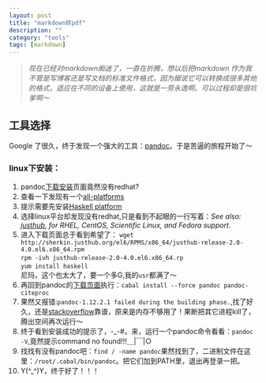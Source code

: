 ```yaml
---
layout: post
title: "markdown转pdf"
description: ""
category: "tools"
tags: [markdown]
---
```


>*现在已经对markdown痴迷了，一直在折腾，想以后把markdown 作为我不管是写博客还是写文档的标准文件格式，因为据说它可以转换成很多其他的格式，适应在不同的设备上使用，这就是一劳永逸啊。可以过程却是很坑爹啊～*

## 工具选择
Google 了很久，终于发现一个强大的工具：[pandoc](http://johnmacfarlane.net/pandoc/)。于是苦逼的旅程开始了～
### linux下安装：

1. pandoc[下载安装](http://johnmacfarlane.net/pandoc/installing.html)页面竟然没有redhat?
2. 查看一下发现有一个[all-platforms](http://johnmacfarlane.net/pandoc/installing.html#all-platforms)
3. 提示需要先安装[Haskell platform](http://www.haskell.org/platform/)
4. 选择linux平台却发现没有redhat,只是看到不起眼的一行写着：*See also: [justhub](http://justhub.org/), for RHEL, CentOS, Scientific Linux, and Fedora support*.
5. 进入下载页面总于看到希望了：
`wget http://sherkin.justhub.org/el6/RPMS/x86_64/justhub-release-2.0-4.0.el6.x86_64.rpm`  
`rpm -ivh justhub-release-2.0-4.0.el6.x86_64.rp`  
`yum install haskell`  
尼玛，这个也太大了，要一个多G,我的`usr`都满了～
6. 再回到pandoc的[下载页面](http://johnmacfarlane.net/pandoc/installing.html)执行：`cabal install --force pandoc pandoc-citeproc`
7. 果然又报错:`pandoc-1.12.2.1 failed during the building phase.`,找了好久，还是[stackoverflow](http://stackoverflow.com/questions/19045380/failed-to-compile-pandoc-with-cabal)靠谱，原来是内存不够用了！果断把其它进程kill了，腾出空间再次运行～
8. 终于看到安装成功的提示了，-\_-#。来，运行一个pandoc命令看看：`pandoc -V`,竟然提示command no found!!!＿|￣|○
9. 找找有没有pandoc吧：`find / -name pandoc`果然找到了，二进制文件在这里：`/root/.cabal/bin/pandoc`。把它们加到PATH里，退出再登录一把。
10. Y(^\_^)Y，终于好了！！！
